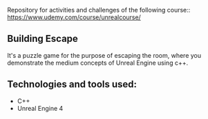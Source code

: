 Repository for activities and challenges of the following course::
https://www.udemy.com/course/unrealcourse/

## Building Escape
It's a puzzle game for the purpose of escaping the room, where you demonstrate the medium concepts of Unreal Engine using c++.

## Technologies and tools used:
- C++
- Unreal Engine 4
